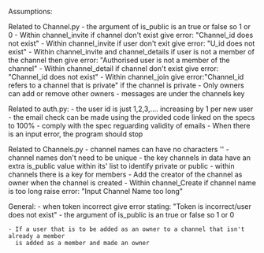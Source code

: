 Assumptions:

Related to Channel.py
    - the argument of is_public is an true or false so 1 or 0
    - Within channel_invite if channel don't exist give error: "Channel_id does not exist"
    - Within channel_invite if user don't exit give error: "U_id does not exist"
    - Within channel_invite and channel_details if user is not a member of the channel then give error:
    "Authorised user is not a member of the channel"
    - Within channel_detail if channel don't exist give error: "Channel_id does not exist"
    - Within channel_join give error:"Channel_id refers to a channel that is private"
    if the channel is private
    - Only owners can add or remove other owners
    - messages are under the channels key


Related to auth.py:
    - the user id is just 1,2,3,.... increasing by 1 per new user
    - the email check can be made using the provided code linked on the specs to 100%
    - comply with the spec reguarding validity of emails
    - When there is an input error, the program should stop

Related to Channels.py
    - channel names can have no characters ''
    - channel names don't need to be unique
    - the key channels in data have an extra is_public value within its' list
    to identify private or public
    - within channels there is a key for members
    - Add the creator of the channel as owner when the channel is created
    - Within channel_Create if channel name is too long raise error: "Input Channel Name too long"

General:
    - when token incorrect give error stating: "Token is incorrect/user does not exist"
    - the argument of is_public is an true or false so 1 or 0

    - If a user that is to be added as an owner to a channel that isn't already a member
      is added as a member and made an owner